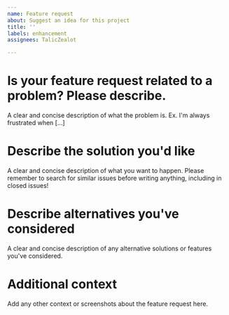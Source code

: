 ```yaml
---
name: Feature request
about: Suggest an idea for this project
title: ''
labels: enhancement
assignees: TalicZealot

---
```


# Is your feature request related to a problem? Please describe.
A clear and concise description of what the problem is. Ex. I'm always frustrated when [...]

# Describe the solution you'd like
A clear and concise description of what you want to happen. Please remember to search for similar issues before writing anything, including in closed issues!

# Describe alternatives you've considered
A clear and concise description of any alternative solutions or features you've considered.

# Additional context
Add any other context or screenshots about the feature request here.
